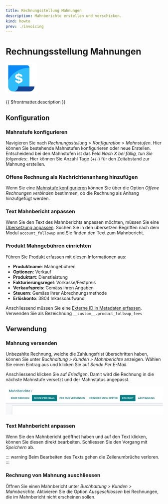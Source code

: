 ```yaml
---
title: Rechnungsstellung Mahnungen
description: Mahnberichte erstellen und verschicken.
kind: howto
prev: ./invoicing
---
```

# Rechnungsstellung Mahnungen
![icons_odoo_account](attachments/icons_odoo_account.png)

{{ $frontmatter.description }}

## Konfiguration

### Mahnstufe konfigurieren

Navigieren Sie nach *Rechnungsstellung > Konfiguration > Mahnstufen*. Hier können Sie bestehende Mahnstufen konfigurieren oder neue Erstellen. Entscheidend bei den Mahnstufen ist das Feld *Nach X bei fällig, tun Sie folgendes:*. Hier können Sie Anzahl Tage (+/-) für den Zeitabstand zur Mahnung erstellen.

### Offene Rechnung als Nachrichtenanhang hinzufügen

Wenn Sie eine [Mahnstufe konfigurieren](#Mahnstufe%20konfigurieren) können Sie über die Option *Offene Rechnungen verbinden* bestimmen, ob die Rechnung als Anhang hinzufgefügt werden.

### Text Mahnbericht anpassen

Wenn Sie den Text des Mahnberichts anpassen möchten, müssen Sie eine [Übersetzung anpassen](Settings%20Translations.md#Übersetzung%20anpassen). Suchen Sie in den übersetzen Begriffen nach dem Modul `account_followup` und Sie finden den Text zum Mahnbericht. 

### Produkt Mahngebühren einrichten

Führen Sie [Produkt erfassen](Product.md#Produkt%20erfassen) mit diesen Informationen aus:

* **Produktname**: Mahngebühren
* **Optionen**: Verkauf
* **Produktart**: Dienstleistung
* **Fakturierungsregel**: Vorkasse/Festpreis
* **Verkaufspreis**: Gemäss ihren Angaben
* **Steuern**: Gemäss ihrer Abrechnungsmethode
* **Erlöskonto**: 3804 Inkassoaufwand

Anschliessend müssen Sie eine [Externe ID in Metadaten erfassen](Development.md#Externe%20ID%20in%20Metadaten%20erfassen). Verwenden Sie als Bezeichnung `__custom__.product_follwup_fees`

## Verwendung

### Mahnung versenden

Unbezahlte Rechnung, welche die Zahlungsfrist überschritten haben, können Sie unter *Buchhaltung > Kunden > Mahnberichte* anzeigen. Wählen Sie einen Eintrag aus und klicken Sie auf *Sende Per E-Mail*.

Anschliessend klicken Sie auf *Erledigen*. Damit wird die Rechnung in die nächste Mahnstufe versetzt und der Mahnstatus angepasst.

![](attachments/Rechnungsstellung%20Mahnungen%20Erledigt.png)

### Text Mahnbericht anpassen

Wenn Sie den Mahnbericht geöffnet haben und auf den Text klicken, können Sie diesen direkt bearbeiten. Schliessen Sie den Vorgang mit *Speichern* ab.

::: warning
Beim Bearbeiten des Texts gehen die Zeilenumbrüche verloren.
:::

### Rechnung von Mahnung auschliessen

Öffnen Sie einen Mahnbericht unter *Buchhaltung > Kunden > Mahnberichte*. Aktivieren Sie die Option *Ausgeschlossen* bei Rechnungen, die im Mahnbericht nicht erscheinen sollen.